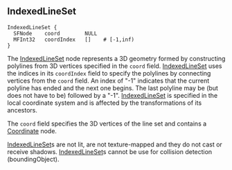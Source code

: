 ## IndexedLineSet

```
IndexedLineSet {
  SFNode    coord        NULL
  MFInt32   coordIndex   []    # [-1,inf)
}
```

The [IndexedLineSet](reference/indexedlineset.md#indexedlineset) node represents
a 3D geometry formed by constructing polylines from 3D vertices specified in the
`coord` field. [IndexedLineSet](reference/indexedlineset.md#indexedlineset) uses
the indices in its `coordIndex` field to specify the polylines by connecting
vertices from the `coord` field. An index of "-1" indicates that the current
polyline has ended and the next one begins. The last polyline may be (but does
not have to be) followed by a "-1".
[IndexedLineSet](reference/indexedlineset.md#indexedlineset) is specified in the
local coordinate system and is affected by the transformations of its ancestors.

The `coord` field specifies the 3D vertices of the line set and contains a
[Coordinate](reference/coordinate.md#coordinate) node.

[IndexedLineSet](reference/indexedlineset.md#indexedlineset)s are not lit, are
not texture-mapped and they do not cast or receive shadows.
[IndexedLineSet](reference/indexedlineset.md#indexedlineset)s cannot be use for
collision detection (boundingObject).


